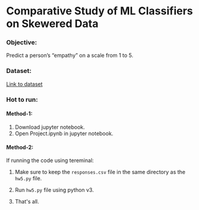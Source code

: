 # Comparative Study of ML Classifiers on Skewered Data 
 
### Objective:

Predict a person’s “empathy” on a scale from 1 to 5.


### Dataset:

[Link to dataset](https://www.kaggle.com/miroslavsabo/young-people-survey/data)


### Hot to run:

#### Method-1:

1. Download jupyter notebook.
2. Open Project.ipynb in jupyter notebook.


#### Method-2:

If running the code using tereminal:

1. Make sure to keep the `responses.csv` file in the same directory as the `hw5.py` file.
	
2. Run `hw5.py` file using python v3.
	
3. That's all.


